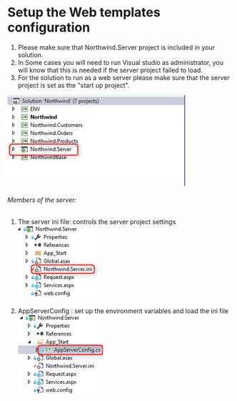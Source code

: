 ﻿# Setup the Web templates configuration

1. Please make sure that Northwind.Server project is included in your solution.  
2. In Some cases you will need to run Visual studio as administrator, you will know that this is needed if the server project failed to load.  
3. For the solution to run as a web server please make sure that the server project is set as the "start up project".  

![NWServer](NWServer.png)


######  Members of the server:
1. The server ini file: controls the server project settings  
![2017-10-08_16h02_46.png](2017-10-08_16h02_46.png)

2. AppServerConfig : set up the environment variables and load the ini file  
![2017-10-08_16h20_11.png](2017-10-08_16h20_11.png)

````

